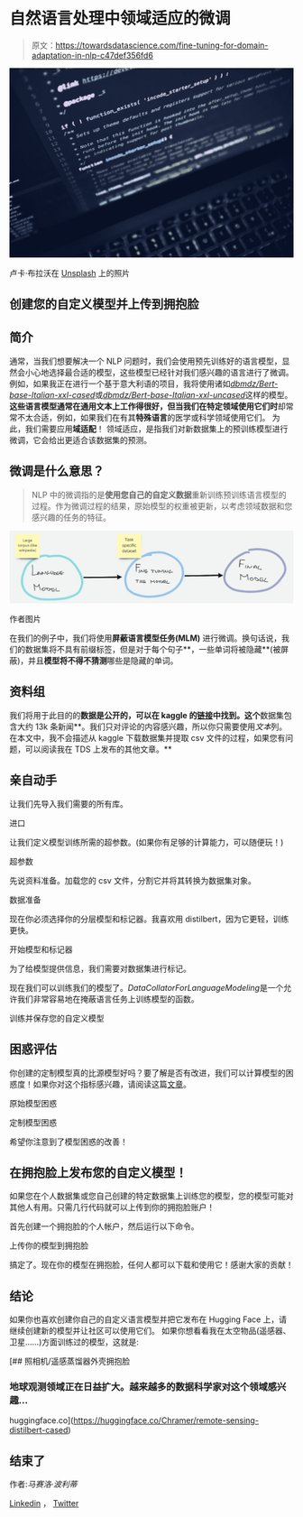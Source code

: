 # 自然语言处理中领域适应的微调

> 原文：<https://towardsdatascience.com/fine-tuning-for-domain-adaptation-in-nlp-c47def356fd6>

![](img/500b1b02255c9b5097df1215472dfdb4.png)

卢卡·布拉沃在 [Unsplash](https://unsplash.com?utm_source=medium&utm_medium=referral) 上的照片

## 创建您的自定义模型并上传到拥抱脸

## **简介**

通常，当我们想要解决一个 NLP 问题时，我们会使用预先训练好的语言模型，显然会小心地选择最合适的模型，这些模型已经针对我们感兴趣的语言进行了微调。
例如，如果我正在进行一个基于意大利语的项目，我将使用诸如[*dbmdz/Bert-base-Italian-xxl-cased*](https://huggingface.co/dbmdz/bert-base-italian-xxl-cased)或[*dbmdz/Bert-base-Italian-xxl-uncased*](https://huggingface.co/dbmdz/bert-base-italian-xxl-uncased)这样的模型。
**这些语言模型通常在通用文本上工作得很好，但当我们在特定领域使用它们时**却常常不太合适，例如，如果我们在有其**特殊语言**的医学或科学领域使用它们。
为此，我们需要应用**域适配**！
领域适应，是指我们对新数据集上的预训练模型进行微调，它会给出更适合该数据集的预测。

## 微调是什么意思？

> NLP 中的微调指的是**使用您自己的自定义数据**重新训练预训练语言模型的过程。作为微调过程的结果，原始模型的权重被更新，以考虑领域数据和您感兴趣的任务的特征。

![](img/9847b6357ee0583c4d91c96ca0f3fb4c.png)

作者图片

在我们的例子中，我们将使用**屏蔽语言模型任务(MLM)** 进行微调。换句话说，我们的数据集将不具有前缀标签，但是对于每个句子**，一些单词将被隐藏**(被屏蔽)，并且**模型将不得不猜测**哪些是隐藏的单词。

## 资料组

我们将用于此目的的**数据是公开的，可以在 kaggle 的[链接](https://www.kaggle.com/datasets/mrisdal/fake-news)中找到。这个**数据集包含大约 13k 条新闻**。我们只对评论的内容感兴趣，所以你只需要使用*文本*列。在本文中，我不会描述从 kaggle 下载数据集并提取 csv 文件的过程，如果您有问题，可以阅读我在 TDS 上发布的其他文章。**

## 亲自动手

让我们先导入我们需要的所有库。

进口

让我们定义模型训练所需的超参数。(如果你有足够的计算能力，可以随便玩！)

超参数

先说资料准备。加载您的 csv 文件，分割它并将其转换为数据集对象。

数据准备

现在你必须选择你的分层模型和标记器。我喜欢用 distilbert，因为它更轻，训练更快。

开始模型和标记器

为了给模型提供信息，我们需要对数据集进行标记。

现在我们可以训练我们的模型了。*DataCollatorForLanguageModeling*是一个允许我们非常容易地在掩蔽语言任务上训练模型的函数。

训练并保存您的自定义模型

## 困惑评估

你创建的定制模型真的比源模型好吗？要了解是否有改进，我们可以计算模型的困惑度！如果你对这个指标感兴趣，请阅读这篇[文章](/perplexity-in-language-models-87a196019a94)。

原始模型困惑

定制模型困惑

希望你注意到了模型困惑的改善！

## 在拥抱脸上发布您的自定义模型！

如果您在个人数据集或您自己创建的特定数据集上训练您的模型，您的模型可能对其他人有用。只需几行代码就可以上传到你的拥抱脸账户！

首先创建一个拥抱脸的个人帐户，然后运行以下命令。

上传你的模型到拥抱脸

搞定了。现在你的模型在拥抱脸，任何人都可以下载和使用它！感谢大家的贡献！

## 结论

如果你也喜欢创建你自己的自定义语言模型并把它发布在 Hugging Face 上，请继续创建新的模型并让社区可以使用它们。
如果你想看看我在太空物品(遥感器、卫星……)方面训练过的模型，这就是:

[](https://huggingface.co/Chramer/remote-sensing-distilbert-cased) [## 照相机/遥感蒸馏器外壳拥抱脸

### 地球观测领域正在日益扩大。越来越多的数据科学家对这个领域感兴趣…

huggingface.co](https://huggingface.co/Chramer/remote-sensing-distilbert-cased) 

## 结束了

作者:*马赛洛·波利蒂*

[Linkedin](https://www.linkedin.com/in/marcello-politi/) ， [Twitter](https://twitter.com/_March08_)
